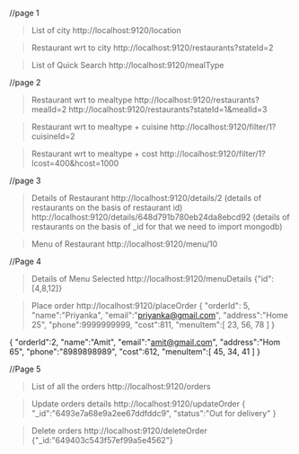 //page 1
> List of city
http://localhost:9120/location

> Restaurant wrt to city
http://localhost:9120/restaurants?stateId=2

>List of Quick Search
http://localhost:9120/mealType

//page 2
> Restaurant wrt to mealtype
http://localhost:9120/restaurants?mealId=2
http://localhost:9120/restaurants?stateId=1&mealId=3

> Restaurant wrt to mealtype + cuisine
http://localhost:9120/filter/1?cuisineId=2

> Restaurant wrt to mealtype + cost
http://localhost:9120/filter/1?lcost=400&hcost=1000

//page 3
> Details of Restaurant
http://localhost:9120/details/2 (details of restaurants on the basis of restaurant id)
http://localhost:9120/details/648d791b780eb24da8ebcd92 (details of restaurants on the basis of _id for that we need to import mongodb)

> Menu of Restaurant
http://localhost:9120/menu/10

//Page 4
> Details of Menu Selected 
http://localhost:9120/menuDetails
{"id":[4,8,12]}

> Place order
http://localhost:9120/placeOrder
{
    "orderId": 5,
    "name":"Priyanka",
    "email":"priyanka@gmail.com",
    "address":"Home 25",
    "phone":9999999999,
    "cost":811,
    "menuItem":[
        23,
        56,
        78
    ]
}

{
    "orderId":2,
    "name":"Amit",
    "email":"amit@gmail.com",
    "address":"Hom 65",
    "phone":"8989898989",
    "cost":612,
    "menuItem":[
        45,
        34,
        41
    ]
}

//Page 5
> List of all the orders
http://localhost:9120/orders

> Update orders details
http://localhost:9120/updateOrder
{
    "_id":"6493e7a68e9a2ee67ddfddc9",
    "status":"Out for delivery"
}

> Delete orders
http://localhost:9120/deleteOrder
{"_id:"649403c543f57ef99a5e4562"}